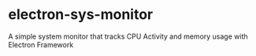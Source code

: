 # electron-sys-monitor
A simple system monitor that tracks CPU Activity and memory usage with Electron Framework
